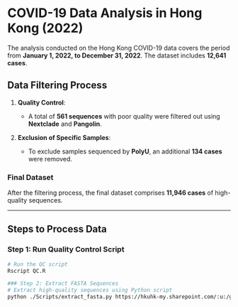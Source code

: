 # COVID-19 Data Analysis in Hong Kong (2022)

The analysis conducted on the Hong Kong COVID-19 data covers the period from **January 1, 2022, to December 31, 2022**. The dataset includes **12,641 cases**.

## Data Filtering Process

1. **Quality Control**:
   - A total of **561 sequences** with poor quality were filtered out using **Nextclade** and **Pangolin**.

2. **Exclusion of Specific Samples**:
   - To exclude samples sequenced by **PolyU**, an additional **134 cases** were removed.

### Final Dataset

After the filtering process, the final dataset comprises **11,946 cases** of high-quality sequences.

---

## Steps to Process Data

### Step 1: Run Quality Control Script
```bash
# Run the QC script
Rscript QC.R

### Step 2: Extract FASTA Sequences
# Extract high-quality sequences using Python script
python ./Scripts/extract_fasta.py https://hkuhk-my.sharepoint.com/:u:/g/personal/limt_hku_hk/EbWRGwXzKTZOgh8HUW2KXkUBmnDbIo4ygRQkpQqHoeiWbA?e=6AvCoG ./Data/filter.list extract.fasta
